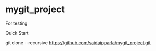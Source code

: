# mygit_project
For testing

Quick Start

git clone --recursive https://github.com/saidaipparla/mygit_project.git
